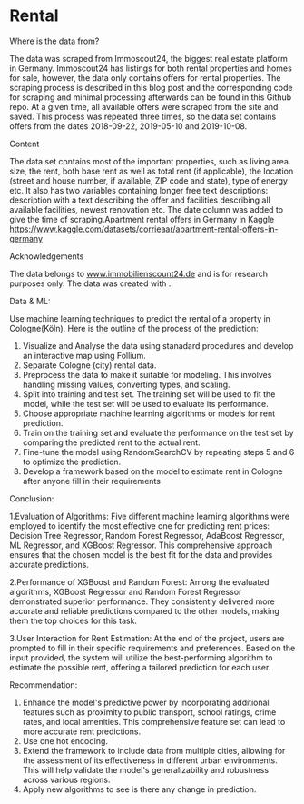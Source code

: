 # Rental
Where is the data from?

The data was scraped from Immoscout24, the biggest real estate platform in Germany. Immoscout24 has listings for both rental properties and homes for sale, however, the data only contains offers for rental properties.
The scraping process is described in this blog post and the corresponding code for scraping and minimal processing afterwards can be found in this Github repo.
At a given time, all available offers were scraped from the site and saved. This process was repeated three times, so the data set contains offers from the dates 2018-09-22, 2019-05-10 and 2019-10-08.

Content

The data set contains most of the important properties, such as living area size, the rent, both base rent as well as total rent (if applicable), the location (street and house number, if available, ZIP code and state), type of energy etc. It also has two variables containing longer free text descriptions: description with a text describing the offer and facilities describing all available facilities, newest renovation etc. The date column was added to give the time of scraping.Apartment rental offers in Germany in Kaggle
https://www.kaggle.com/datasets/corrieaar/apartment-rental-offers-in-germany

Acknowledgements

The data belongs to www.immobilienscount24.de and is for research purposes only. The data was created with .

Data & ML:

Use  machine learning techniques to predict the rental of a property in Cologne(Köln). Here is the outline of the process of the prediction:

1. Visualize and Analyse the data using stanadard procedures and develop an interactive map using Follium.
2. Separate Cologne (city) rental data.
3. Preprocess the data to make it suitable for modeling. This involves handling missing values, converting types, and scaling.
4. Split into training and test set. The training set will be used to fit the model, while the test set will be used to evaluate its performance.
5. Choose appropriate machine learning algorithms or models for rent prediction.
6. Train on the training set and evaluate the performance on the test set by comparing the predicted rent to the actual rent.
8. Fine-tune the model using RandomSearchCV by repeating steps 5 and 6 to optimize the prediction.
9. Develop a framework based on the model to estimate rent in Cologne after anyone fill in their requirements



Conclusion:

1.Evaluation of Algorithms:
Five different machine learning algorithms were employed to identify the most effective one for predicting rent prices: Decision Tree Regressor, Random Forest Regressor, AdaBoost Regressor, ML Regressor, and XGBoost Regressor. This comprehensive approach ensures that the chosen model is the best fit for the data and provides accurate predictions.

2.Performance of XGBoost and Random Forest:
Among the evaluated algorithms, XGBoost Regressor and Random Forest Regressor demonstrated superior performance. They consistently delivered more accurate and reliable predictions compared to the other models, making them the top choices for this task.

3.User Interaction for Rent Estimation:
At the end of the project, users are prompted to fill in their specific requirements and preferences. Based on the input provided, the system will utilize the best-performing algorithm to estimate the possible rent, offering a tailored prediction for each user.

Recommendation:

1. Enhance the model's predictive power by incorporating additional features such as proximity to public transport, school ratings, crime rates, and local amenities. This comprehensive feature set can lead to more accurate rent predictions.
2. Use one hot encoding.
3. Extend the framework to include data from multiple cities, allowing for the assessment of its effectiveness in different urban environments. This will help validate the model's generalizability and robustness across various regions.
4. Apply new algorithms to see is there any change in prediction.
